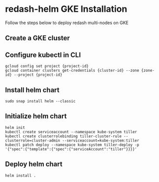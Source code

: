 # redash-helm GKE Installation
Follow the steps below to deploy redash multi-nodes on GKE

## Create a GKE cluster

## Configure kubectl in CLI
```
gcloud config set project {project-id}
gcloud container clusters get-credentials {cluster-id} --zone {zone-id} --project {project-id}
```
## Install helm chart
```
sudo snap install helm --classic
```

## Initialize helm chart
```
helm init
kubectl create serviceaccount --namespace kube-system tiller
kubectl create clusterrolebinding tiller-cluster-rule --clusterrole=cluster-admin --serviceaccount=kube-system:tiller
kubectl patch deploy --namespace kube-system tiller-deploy -p '{"spec":{"template":{"spec":{"serviceAccount":"tiller"}}}}'
```
## Deploy helm chart
```
helm install .
```
